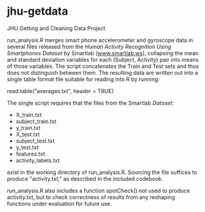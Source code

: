 jhu-getdata
===========

JHU Getting and Cleaning Data Project

run_analysis.R merges smart phone accelerometer and gyroscope data
in several files released from the _Human Activity Recognition Using
Smartphones Dataset_ by Smartlab (www.smartlab.ws), collapsing the
mean and standard deviation variables for each (Subject, Activity)
pair into means of those variables. The script concatenates the Train and Test sets
and thus does not distinguish between them. The resulting data are written
out into a single table format file suitable for reading into R by
running:

read.table("averages.txt", header = TRUE)

The single script requires that the files from the Smartlab _Dataset_:

- X_train.txt
- subject_train.txt
- y_train.txt
- X_test.txt
- subject_test.txt
- y_test.txt
- features.txt
- activity_labels.txt

exist in the working directory of run_analysis.R. Sourcing the file suffices to produce "activity.txt," as described in the included codebook.

run_analysis.R also includes a function spotCheck() not used to
produce activity.txt, but to check correctness of results from any
reshaping functions under evaluation for future use.
